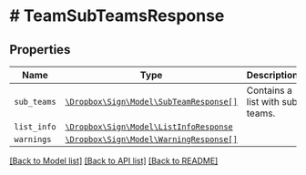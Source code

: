 # # TeamSubTeamsResponse



## Properties

Name | Type | Description | Notes
------------ | ------------- | ------------- | -------------
| `sub_teams` | [```\Dropbox\Sign\Model\SubTeamResponse[]```](SubTeamResponse.md) |  Contains a list with sub teams.  |  |
| `list_info` | [```\Dropbox\Sign\Model\ListInfoResponse```](ListInfoResponse.md) |    |  |
| `warnings` | [```\Dropbox\Sign\Model\WarningResponse[]```](WarningResponse.md) |    |  |

[[Back to Model list]](../../README.md#models) [[Back to API list]](../../README.md#endpoints) [[Back to README]](../../README.md)
